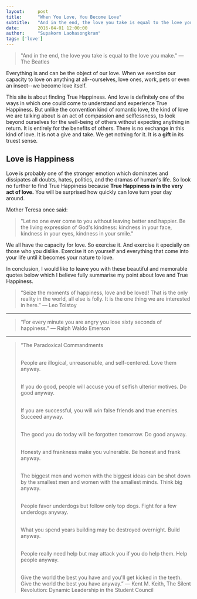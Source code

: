 ```yaml
---
layout:     post
title:      "When You Love, You Become Love"
subtitle:   "And in the end, the love you take is equal to the love you make."
date:       2016-04-01 12:00:00
author:     "Supakorn Laohasongkram"
tags: ['love']
---
```


<blockquote>"And in the end, the love you take is equal to the love you make." ― The Beatles</blockquote>

Everything is and can be the object of our love. When we exercise our capacity to love on anything at all--ourselves, love ones, work, pets or even an insect--we become love itself. 


This site is about finding True Happiness. And love is definitely one of the ways in which one could come to understand and experience True Happiness. But unlike the convention kind of romantic love, the kind of love we are talking about is an act of compassion and selflessness, to look beyond ourselves for the well-being of others without expecting anything in return. It is entirely for the benefits of others. There is no exchange in this kind of love. It is not a give and take. We get nothing for it. It is a <strong>gift</strong> in its truest sense.


<!-- Many believe it never worth to do anything if it does not pay. Just like this website, I do not gain anything. Th
it's a waste of time for me to write these articles on True Happiness. Their logic is that if it does not generate income then it is a waste of time. But this website is not intented to be an exchange for me to gain something. It's simply an expression of love. It is to love others even though there is no guarantee or nothing in return. It is an investment in a relationship that may or may not work at all. It is a total blind shot in the dark which I hope will help someone in their life become happier. 
 -->

<h2>Love is Happiness</h2>

Love is probably one of the stronger emotion which dominates and dissipates all doubts, hates, politics, and the dramas of human's life. So look no further to find True Happiness because <strong>True Happiness is in the very act of love.</strong> You will be surprised how quickly can love turn your day around. 

Mother Teresa once said:

<blockquote>"Let no one ever come to you without leaving better and happier. Be the living expression of God's kindness: kindness in your face, kindness in your eyes, kindness in your smile."</blockquote>

We all have the capacity for love. So exercise it. And exercise it epecially on those who you dislike. Exercise it on yourself and everything that come into your life until it becomes your nature to love.

In conclusion, I would like to leave you with these beautiful and memorable quotes below which I believe fully summarise my point about love and True Happiness.

<blockquote>“Seize the moments of happiness, love and be loved! That is the only reality in the world, all else is folly. It is the one thing we are interested in here.” 
― Leo Tolstoy</blockquote>

<hr class="short">

<blockquote>“For every minute you are angry you lose sixty seconds of happiness.” 
― Ralph Waldo Emerson</blockquote>

<hr class="short">

<blockquote>“The Paradoxical Commandments<br><br>

People are illogical, unreasonable, and self-centered.
Love them anyway.<br><br>

If you do good, people will accuse you of selfish ulterior motives.
Do good anyway.<br><br>

If you are successful, you will win false friends and true enemies.
Succeed anyway.<br><br>

The good you do today will be forgotten tomorrow.
Do good anyway.<br><br>

Honesty and frankness make you vulnerable.
Be honest and frank anyway.<br><br>

The biggest men and women with the biggest ideas can be shot down by the smallest men and women with the smallest minds.
Think big anyway.<br><br>

People favor underdogs but follow only top dogs.
Fight for a few underdogs anyway.<br><br>

What you spend years building may be destroyed overnight.
Build anyway.<br><br>

People really need help but may attack you if you do help them.
Help people anyway.<br><br>

Give the world the best you have and you'll get kicked in the teeth.
Give the world the best you have anyway.” 
― Kent M. Keith, The Silent Revolution: Dynamic Leadership in the Student Council</blockquote>